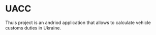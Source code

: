 # UACC

Thuis project is an andriod application that allows to calculate vehicle customs duties in Ukraine.
